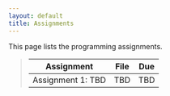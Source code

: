 ```yaml
---
layout: default
title: Assignments
---
```


This page lists the programming assignments.

> Assignment | File | Due
> ---------- | ---- | ---
> Assignment 1: TBD | TBD | TBD
